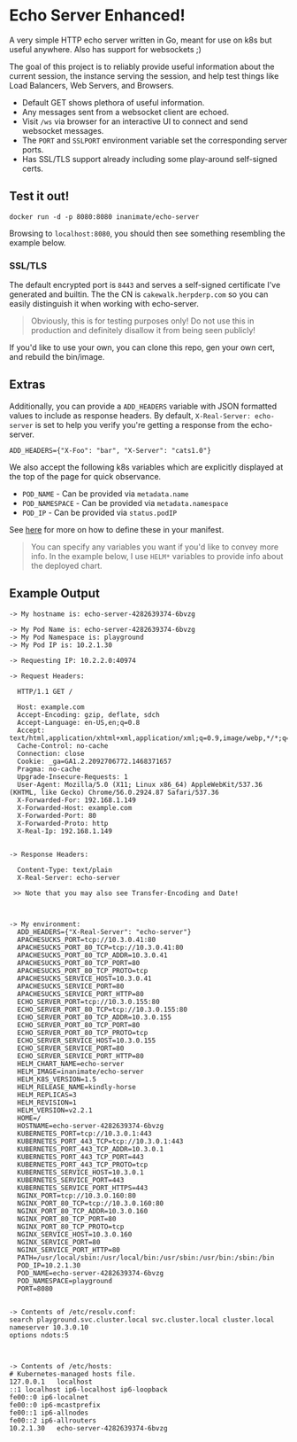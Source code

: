 # Echo Server Enhanced!

A very simple HTTP echo server written in Go, meant for use on k8s
but useful anywhere. Also has support for websockets ;)

The goal of this project is to reliably provide useful information about
the current session, the instance serving the session, and help test
things like Load Balancers, Web Servers, and Browsers.

- Default GET shows plethora of useful information.
- Any messages sent from a websocket client are echoed.
- Visit `/ws` via browser for an interactive UI to connect and send websocket messages.
- The `PORT` and `SSLPORT` environment variable set the corresponding server ports.
- Has SSL/TLS support already including some play-around self-signed certs.

## Test it out!

```
docker run -d -p 8080:8080 inanimate/echo-server
```

Browsing to `localhost:8080`, you should then see something resembling the example below.

### SSL/TLS

The default encrypted port is `8443` and serves a self-signed certificate
I've generated and builtin. The the CN is `cakewalk.herpderp.com` so you
can easily distinguish it when working with echo-server.

> Obviously, this is for testing purposes only! Do not use this in
> production and definitely disallow it from being seen publicly!

If you'd like to use your own, you can clone this repo, gen your own cert, and rebuild the bin/image.

## Extras

Additionally, you can provide a `ADD_HEADERS` variable with JSON formatted
values to include as response headers. By default, `X-Real-Server: echo-server` is
set to help you verify you're getting a response from the echo-server.

```
ADD_HEADERS={"X-Foo": "bar", "X-Server": "cats1.0"}
```

We also accept the following k8s variables which are explicitly displayed
at the top of the page for quick observance.

* `POD_NAME` - Can be provided via `metadata.name`
* `POD_NAMESPACE` - Can be provided via `metadata.namespace`
* `POD_IP` - Can be provided via `status.podIP`

See [here](http://stackoverflow.com/a/34418819) for more on how to define
these in your manifest.

> You can specify any variables you want if you'd like to convey more
> info. In the example below, I use `HELM*` variables to provide info
> about the deployed chart.

## Example Output

```
-> My hostname is: echo-server-4282639374-6bvzg

-> My Pod Name is: echo-server-4282639374-6bvzg
-> My Pod Namespace is: playground
-> My Pod IP is: 10.2.1.30

-> Requesting IP: 10.2.2.0:40974

-> Request Headers:

  HTTP/1.1 GET /

  Host: example.com
  Accept-Encoding: gzip, deflate, sdch
  Accept-Language: en-US,en;q=0.8
  Accept: text/html,application/xhtml+xml,application/xml;q=0.9,image/webp,*/*;q=0.8
  Cache-Control: no-cache
  Connection: close
  Cookie: _ga=GA1.2.2092706772.1468371657
  Pragma: no-cache
  Upgrade-Insecure-Requests: 1
  User-Agent: Mozilla/5.0 (X11; Linux x86_64) AppleWebKit/537.36 (KHTML, like Gecko) Chrome/56.0.2924.87 Safari/537.36
  X-Forwarded-For: 192.168.1.149
  X-Forwarded-Host: example.com
  X-Forwarded-Port: 80
  X-Forwarded-Proto: http
  X-Real-Ip: 192.168.1.149


-> Response Headers:

  Content-Type: text/plain
  X-Real-Server: echo-server

 >> Note that you may also see Transfer-Encoding and Date!



-> My environment:
  ADD_HEADERS={"X-Real-Server": "echo-server"}
  APACHESUCKS_PORT=tcp://10.3.0.41:80
  APACHESUCKS_PORT_80_TCP=tcp://10.3.0.41:80
  APACHESUCKS_PORT_80_TCP_ADDR=10.3.0.41
  APACHESUCKS_PORT_80_TCP_PORT=80
  APACHESUCKS_PORT_80_TCP_PROTO=tcp
  APACHESUCKS_SERVICE_HOST=10.3.0.41
  APACHESUCKS_SERVICE_PORT=80
  APACHESUCKS_SERVICE_PORT_HTTP=80
  ECHO_SERVER_PORT=tcp://10.3.0.155:80
  ECHO_SERVER_PORT_80_TCP=tcp://10.3.0.155:80
  ECHO_SERVER_PORT_80_TCP_ADDR=10.3.0.155
  ECHO_SERVER_PORT_80_TCP_PORT=80
  ECHO_SERVER_PORT_80_TCP_PROTO=tcp
  ECHO_SERVER_SERVICE_HOST=10.3.0.155
  ECHO_SERVER_SERVICE_PORT=80
  ECHO_SERVER_SERVICE_PORT_HTTP=80
  HELM_CHART_NAME=echo-server
  HELM_IMAGE=inanimate/echo-server
  HELM_K8S_VERSION=1.5
  HELM_RELEASE_NAME=kindly-horse
  HELM_REPLICAS=3
  HELM_REVISION=1
  HELM_VERSION=v2.2.1
  HOME=/
  HOSTNAME=echo-server-4282639374-6bvzg
  KUBERNETES_PORT=tcp://10.3.0.1:443
  KUBERNETES_PORT_443_TCP=tcp://10.3.0.1:443
  KUBERNETES_PORT_443_TCP_ADDR=10.3.0.1
  KUBERNETES_PORT_443_TCP_PORT=443
  KUBERNETES_PORT_443_TCP_PROTO=tcp
  KUBERNETES_SERVICE_HOST=10.3.0.1
  KUBERNETES_SERVICE_PORT=443
  KUBERNETES_SERVICE_PORT_HTTPS=443
  NGINX_PORT=tcp://10.3.0.160:80
  NGINX_PORT_80_TCP=tcp://10.3.0.160:80
  NGINX_PORT_80_TCP_ADDR=10.3.0.160
  NGINX_PORT_80_TCP_PORT=80
  NGINX_PORT_80_TCP_PROTO=tcp
  NGINX_SERVICE_HOST=10.3.0.160
  NGINX_SERVICE_PORT=80
  NGINX_SERVICE_PORT_HTTP=80
  PATH=/usr/local/sbin:/usr/local/bin:/usr/sbin:/usr/bin:/sbin:/bin
  POD_IP=10.2.1.30
  POD_NAME=echo-server-4282639374-6bvzg
  POD_NAMESPACE=playground
  PORT=8080


-> Contents of /etc/resolv.conf:
search playground.svc.cluster.local svc.cluster.local cluster.local
nameserver 10.3.0.10
options ndots:5



-> Contents of /etc/hosts:
# Kubernetes-managed hosts file.
127.0.0.1	localhost
::1	localhost ip6-localhost ip6-loopback
fe00::0	ip6-localnet
fe00::0	ip6-mcastprefix
fe00::1	ip6-allnodes
fe00::2	ip6-allrouters
10.2.1.30	echo-server-4282639374-6bvzg



```

